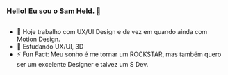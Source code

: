 ### Hello! Eu sou o Sam Held. 👋
##

- 🔭 Hoje trabalho com UX/UI Design e de vez em quando ainda com Motion Design.
- 🌱 Estudando UX/UI, 3D
- ⚡ Fun Fact: Meu sonho é me tornar um ROCKSTAR, mas também quero ser um excelente Designer e talvez um S Dev.

##


